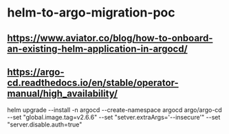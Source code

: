 # helm-to-argo-migration-poc

## https://www.aviator.co/blog/how-to-onboard-an-existing-helm-application-in-argocd/

## https://argo-cd.readthedocs.io/en/stable/operator-manual/high_availability/


helm upgrade --install -n argocd --create-namespace argocd argo/argo-cd --set "global.image.tag=v2.6.6" --set "setver.extraArgs='--insecure'" --set "server.disable.auth=true"